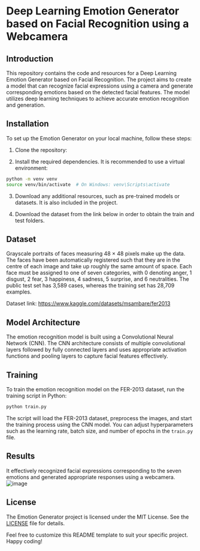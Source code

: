 # Deep Learning Emotion Generator based on Facial Recognition using a Webcamera

## Introduction

This repository contains the code and resources for a Deep Learning Emotion Generator based on Facial Recognition. The project aims to create a model that can recognize facial expressions using a camera and generate corresponding emotions based on the detected facial features. The model utilizes deep learning techniques to achieve accurate emotion recognition and generation.

## Installation

To set up the Emotion Generator on your local machine, follow these steps:

1. Clone the repository:

2. Install the required dependencies. It is recommended to use a virtual environment:
```bash
python -m venv venv
source venv/bin/activate  # On Windows: venv\Scripts\activate
```

3. Download any additional resources, such as pre-trained models or datasets. It is also included in the project.
   
4. Download the dataset from the link below in order to obtain the train and test folders.

## Dataset

Grayscale portraits of faces measuring 48 × 48 pixels make up the data. The faces have been automatically registered such that they are in the centre of each image and take up roughly the same amount of space.
Each face must be assigned to one of seven categories, with 0 denoting anger, 1 disgust, 2 fear, 3 happiness, 4 sadness, 5 surprise, and 6 neutralities. The public test set has 3,589 cases, whereas the training set has 28,709 examples.

Dataset link: https://www.kaggle.com/datasets/msambare/fer2013

## Model Architecture

The emotion recognition model is built using a Convolutional Neural Network (CNN). The CNN architecture consists of multiple convolutional layers followed by fully connected layers and uses appropriate activation functions and pooling layers to capture facial features effectively.

## Training

To train the emotion recognition model on the FER-2013 dataset, run the training script in Python:

```bash
python train.py
```

The script will load the FER-2013 dataset, preprocess the images, and start the training process using the CNN model. You can adjust hyperparameters such as the learning rate, batch size, and number of epochs in the `train.py` file.

## Results

It effectively recognized facial expressions corresponding to the seven emotions and generated appropriate responses using a webcamera.
![image](https://github.com/DhruvN58/-Deep-Learning-Emotion-Generator-based-on-Facial-Recognition/assets/73662082/9ae56e11-5f62-4703-8eac-9d618297e06a)


## License

The Emotion Generator project is licensed under the MIT License. See the [LICENSE](LICENSE) file for details.

Feel free to customize this README template to suit your specific project. Happy coding!
